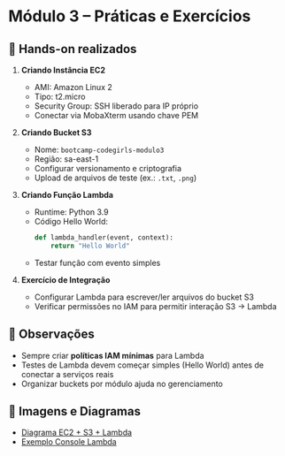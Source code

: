 # Módulo 3 – Práticas e Exercícios

## 🚀 Hands-on realizados

1. **Criando Instância EC2**
   - AMI: Amazon Linux 2  
   - Tipo: t2.micro  
   - Security Group: SSH liberado para IP próprio  
   - Conectar via MobaXterm usando chave PEM  

2. **Criando Bucket S3**
   - Nome: `bootcamp-codegirls-modulo3`  
   - Região: sa-east-1  
   - Configurar versionamento e criptografia  
   - Upload de arquivos de teste (ex.: `.txt`, `.png`)  

3. **Criando Função Lambda**
   - Runtime: Python 3.9  
   - Código Hello World:  
     ```python
     def lambda_handler(event, context):
         return "Hello World"
     ```  
   - Testar função com evento simples  

4. **Exercício de Integração**
   - Configurar Lambda para escrever/ler arquivos do bucket S3  
   - Verificar permissões no IAM para permitir interação S3 → Lambda  

## 📝 Observações

- Sempre criar **políticas IAM mínimas** para Lambda  
- Testes de Lambda devem começar simples (Hello World) antes de conectar a serviços reais  
- Organizar buckets por módulo ajuda no gerenciamento  

## 📂 Imagens e Diagramas

- [Diagrama EC2 + S3 + Lambda](imagens/arquitetura-modulo3.png)  
- [Exemplo Console Lambda](imagens/lambda-console.png)
